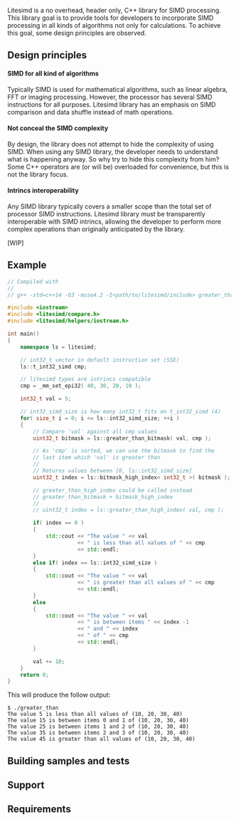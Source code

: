 Litesimd is a no overhead, header only, C++ library for SIMD processing. This library goal is to provide tools for developers to incorporate SIMD processing in all kinds of algorithms not only for calculations. To achieve this goal, some design principles are observed.

## Design principles

#### SIMD for all kind of algorithms

Typically SIMD is used for mathematical algorithms, such as linear algebra, FFT or imaging processing. However, the processor has several SIMD instructions for all purposes. Litesimd library has an emphasis on SIMD comparison and data shuffle instead of math operations.

#### Not conceal the SIMD complexity

By design, the library does not attempt to hide the complexity of using SIMD. When using any SIMD library, the developer needs to understand what is happening anyway. So why try to hide this complexity from him? Some C++ operators are (or will be) overloaded for convenience, but this is not the library focus.

#### Intrincs interoperability

Any SIMD library typically covers a smaller scope than the total set of processor SIMD instructions. Litesimd library must be transparently interoperable with SIMD intrincs, allowing the developer to perform more complex operations than originally anticipated by the library.

[WIP]

## Example

```cpp
// Compiled with
//
// g++ -std=c++14 -O3 -msse4.2 -I<path/to/litesimd/include> greater_than.cpp -o greater_than

#include <iostream>
#include <litesimd/compare.h>
#include <litesimd/helpers/iostream.h>

int main()
{
    namespace ls = litesimd;

    // int32_t vector in default instruction set (SSE)
    ls::t_int32_simd cmp;

    // litesimd types are intrincs compatible
    cmp = _mm_set_epi32( 40, 30, 20, 10 );

    int32_t val = 5;

    // int32_simd_size is how many int32_t fits on t_int32_simd (4)
    for( size_t i = 0; i <= ls::int32_simd_size; ++i )
    {
        // Compare 'val' against all cmp values
        uint32_t bitmask = ls::greater_than_bitmask( val, cmp );

        // As 'cmp' is sorted, we can use the bitmask to find the
        // last item which 'val' is greater than
        //
        // Returns values between [0, ls::int32_simd_size]
        uint32_t index = ls::bitmask_high_index< int32_t >( bitmask );

        // greater_than_high_index could be called instead
        // greater_than_bitmask + bitmask_high_index
        //
        // uint32_t index = ls::greater_than_high_index( val, cmp );

        if( index == 0 )
        {
            std::cout << "The value " << val
                      << " is less than all values of " << cmp
                      << std::endl;
        }
        else if( index == ls::int32_simd_size )
        {
            std::cout << "The value " << val
                      << " is greater than all values of " << cmp
                      << std::endl;
        }
        else
        {
            std::cout << "The value " << val
                      << " is between items " << index -1
                      << " and " << index
                      << " of " << cmp
                      << std::endl;
        }

        val += 10;
    }
    return 0;
}
```
This will produce the follow output:

```
$ ./greater_than
The value 5 is less than all values of (10, 20, 30, 40)
The value 15 is between items 0 and 1 of (10, 20, 30, 40)
The value 25 is between items 1 and 2 of (10, 20, 30, 40)
The value 35 is between items 2 and 3 of (10, 20, 30, 40)
The value 45 is greater than all values of (10, 20, 30, 40)
```

## Building samples and tests

## Support

## Requirements


